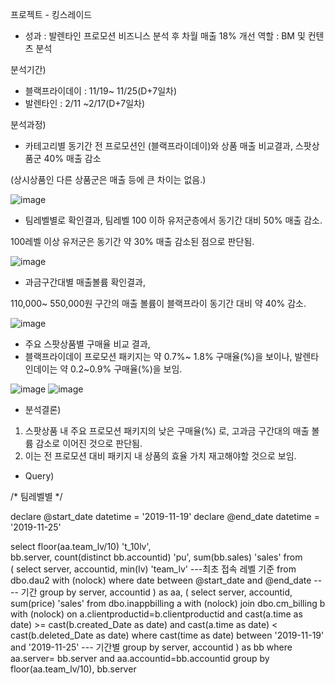 프로젝트 - 킹스레이드
-	성과 : 발렌타인 프로모션 비즈니스 분석 후 차월 매출 18% 개선
역할 : BM 및 컨텐츠 분석

분석기간)
- 블랙프라이데이 : 11/19~ 11/25(D+7일차)
- 발렌타인 : 2/11 ~2/17(D+7일차)

분석과정)

-	카테고리별 동기간 전 프로모션인 (블랙프라이데이)와 상품 매출 비교결과, 스팟상품군 40% 매출 감소

(상시상품인 다른 상품군은 매출 등에 큰 차이는 없음.)

![image](https://user-images.githubusercontent.com/97493166/148948253-1d9c7b5f-355d-4a2c-b155-5429ada41a0b.png)


-	팀레벨별로 확인결과, 팀레벨 100 이하 유저군층에서 동기간 대비 50% 매출 감소. 

100레벨 이상 유저군은 동기간 약 30% 매출 감소된 점으로 판단됨.

![image](https://user-images.githubusercontent.com/97493166/148948269-a9e5e12b-863c-4e65-a2a4-097dbaf34906.png)


-	과금구간대별 매출볼륨 확인결과, 

110,000~ 550,000원 구간의 매출 볼륨이 블랙프라이 동기간 대비 약 40% 감소.
 
![image](https://user-images.githubusercontent.com/97493166/148948295-fb6a3ef3-3a9c-4e96-a6a0-8eae901cc277.png)


-	주요 스팟상품별 구매율 비교 결과, 
-	블랙프라이데이 프로모션 패키지는 약 0.7%~ 1.8% 구매율(%)을 보이나, 발렌타인데이는 약 0.2~0.9% 구매율(%)을 보임.

![image](https://user-images.githubusercontent.com/97493166/148948363-8fe68729-e193-423e-a25b-5f0c8694eb65.png)
![image](https://user-images.githubusercontent.com/97493166/148948371-fdcb2168-a195-4077-a86b-e3c201cac610.png)



-	분석결론) 
1.	스팟상품 내 주요 프로모션 패키지의 낮은 구매율(%) 로, 고과금 구간대의 매출 볼륨 감소로 이어진 것으로 판단됨. 
2.	이는 전 프로모션 대비 패키지 내 상품의 효율 가치 재고해야할 것으로 보임.

-	Query)


/* 팀레벨별 */

declare @start_date datetime = '2019-11-19'
declare @end_date datetime = '2019-11-25'

select	floor(aa.team_lv/10) 't_10lv',   
bb.server, 
	count(distinct bb.accountid) 'pu', 
	sum(bb.sales) 'sales'
from		
(
select	server, accountid, min(lv) 'team_lv'   ---최초 접속 레벨 기준
from	dbo.dau2 with (nolock)
where
	date between @start_date and @end_date      ---- 기간
group by
	server, accountid
) as aa,
(
select	server, accountid, sum(price) 'sales' 
from	dbo.inappbilling a with (nolock)
join	dbo.cm_billing b with (nolock) on a.clientproductid=b.clientproductid 
and	cast(a.time  as date) >= cast(b.created_Date as date) 
and 	cast(a.time as date) < cast(b.deleted_Date as date) 
where
	cast(time as date) between '2019-11-19' and '2019-11-25'      ---  기간별
group by 
	server, accountid
) as bb
where
	aa.server= bb.server and aa.accountid=bb.accountid
group by
	floor(aa.team_lv/10), bb.server





